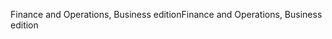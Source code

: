 <span data-ttu-id="df3a1-101">Finance and Operations, Business edition</span><span class="sxs-lookup"><span data-stu-id="df3a1-101">Finance and Operations, Business edition</span></span>